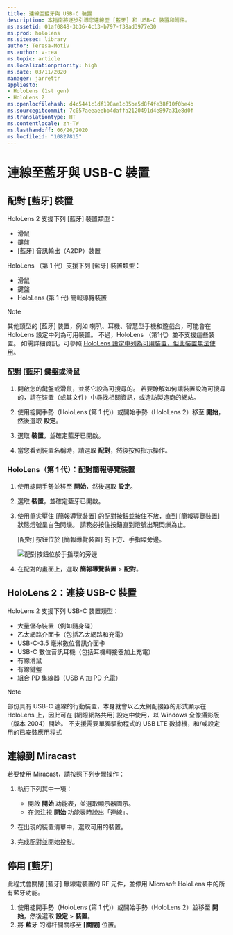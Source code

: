 ```yaml
---
title: 連線至藍牙與 USB-C 裝置
description: 本指南將逐步引導您連線至 [藍牙] 和 USB-C 裝置和附件。
ms.assetid: 01af0848-3b36-4c13-b797-f38ad3977e30
ms.prod: hololens
ms.sitesec: library
author: Teresa-Motiv
ms.author: v-tea
ms.topic: article
ms.localizationpriority: high
ms.date: 03/11/2020
manager: jarrettr
appliesto:
- HoloLens (1st gen)
- HoloLens 2
ms.openlocfilehash: d4c5441c1df198ae1c85be5d8f4fe38f10f0be4b
ms.sourcegitcommit: 7c057aeeaeebb4daffa2120491d4e897a31e8d0f
ms.translationtype: HT
ms.contentlocale: zh-TW
ms.lasthandoff: 06/26/2020
ms.locfileid: "10827815"
---
```

# 連線至藍牙與 USB-C 裝置

## 配對 [藍牙] 裝置

HoloLens 2 支援下列 [藍牙] 裝置類型：

- 滑鼠
- 鍵盤
- [藍牙] 音訊輸出（A2DP）裝置

HoloLens （第 1 代）支援下列 [藍牙] 裝置類型：

- 滑鼠
- 鍵盤
- HoloLens (第 1 代) 簡報導覽裝置

> [!NOTE]
> 其他類型的 [藍牙] 裝置，例如 喇叭、耳機、智慧型手機和遊戲台，可能會在 HoloLens 設定中列為可用裝置。 不過，HoloLens （第1代）並不支援這些裝置。 如需詳細資訊，可參照 [HoloLens 設定中列為可用裝置，但此裝置無法使用](hololens-FAQ.md#hololens-settings-lists-devices-as-available-but-the-devices-dont-work)。

### 配對 [藍牙] 鍵盤或滑鼠

1. 開啟您的鍵盤或滑鼠，並將它設為可搜尋的。 若要瞭解如何讓裝置設為可搜尋的，請在裝置（或其文件）中尋找相關資訊，或造訪製造商的網站。

1. 使用綻開手勢（HoloLens (第 1 代)）或開始手勢（HoloLens 2）移至 **開始**，然後選取 **設定**。
1. 選取 **裝置**，並確定藍牙已開啟。  
1. 當您看到裝置名稱時，請選取 **配對**，然後按照指示操作。

### HoloLens（第 1 代）：配對簡報導覽裝置

1. 使用綻開手勢並移至 **開始**，然後選取 **設定**。

1. 選取 **裝置**，並確定藍牙已開啟。

1. 使用筆尖壓住 [簡報導覽裝置] 的配對按鈕並按住不放，直到 [簡報導覽裝置] 狀態燈號呈白色閃爍。 請務必按住按鈕直到燈號出現閃爍為止。  

   [配對] 按鈕位於 [簡報導覽裝置] 的下方、手指環旁邊。
   
   ![配對按鈕位於手指環的旁邊](images/use-hololens-clicker-1.png)
   
1. 在配對的畫面上，選取 **簡報導覽裝置** > **配對**。

## HoloLens 2：連接 USB-C 裝置

HoloLens 2 支援下列 USB-C 裝置類型：

- 大量儲存裝置（例如隨身碟）
- 乙太網路介面卡（包括乙太網路和充電）
- USB-C-3.5 毫米數位音訊介面卡
- USB-C 數位音訊耳機（包括耳機轉接器加上充電）
- 有線滑鼠
- 有線鍵盤
- 組合 PD 集線器（USB A 加 PD 充電）

> [!NOTE]
> 部份具有 USB-C 連線的行動裝置，本身就會以乙太網配接器的形式顯示在 HoloLens 上，因此可在 [網際網路共用] 設定中使用，以 Windows 全像攝影版（版本 2004）開始。 不支援需要單獨驅動程式的 USB LTE 數據機，和/或設定用的已安裝應用程式

## 連線到 Miracast

若要使用 Miracast，請按照下列步驟操作：

1. 執行下列其中一項：  

   - 開啟 **開始** 功能表，並選取顯示器圖示。
   - 在您注視 **開始** 功能表時說出「連線」。  

1. 在出現的裝置清單中，選取可用的裝置。
1. 完成配對並開始投影。

## 停用 [藍牙] 

此程式會關閉 [藍牙] 無線電裝置的 RF 元件，並停用 Microsoft HoloLens 中的所有藍牙功能。

1. 使用綻開手勢（HoloLens (第 1 代)）或開始手勢（HoloLens 2）並移至 **開始**，然後選取 **設定** > **裝置**。
1. 將 **藍牙** 的滑杆開關移至 **[關閉]** 位置。
